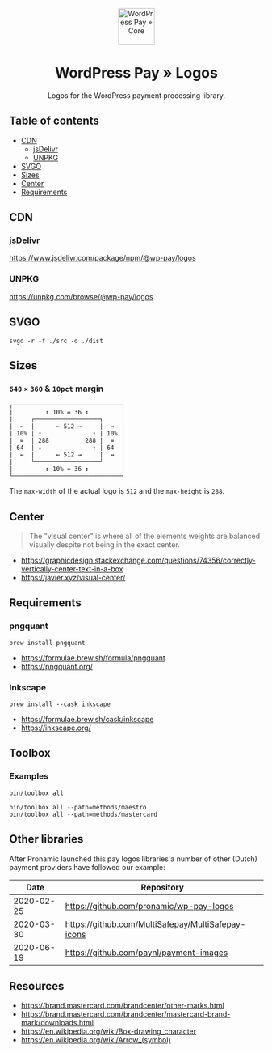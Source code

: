 <p align="center">
	<a href="https://www.wp-pay.org/">
		<img src="https://www.wp-pay.org/assets/pronamic-pay.svgo-min.svg" alt="WordPress Pay » Core" width="72" height="72">
	</a>
</p>

<h1 align="center">WordPress Pay » Logos</h3>

<p align="center">
	Logos for the WordPress payment processing library.
</p>

## Table of contents

- [CDN](#cdn)
	- [jsDelivr](#jsdelivr)
	- [UNPKG](#unpkg)
- [SVGO](#svgo)
- [Sizes](#sizes)
- [Center](#center)
- [Requirements](#requirements)

## CDN

### jsDelivr

https://www.jsdelivr.com/package/npm/@wp-pay/logos

### UNPKG

https://unpkg.com/browse/@wp-pay/logos

## SVGO

```
svgo -r -f ./src -o ./dist
```

## Sizes

### `640` `×` `360` & `10pct` margin

```
┌──────────────────────────────┐
|         ↕ 10% = 36 ↕         |
|     ┌──────────────────┐     |
|  ↔  |      ← 512 →     |  ↔  |
| 10% | ↑              ↑ | 10% |
|  =  | 288          288 |  =  |
| 64  | ↓              ↑ | 64  |
|  ↔  |      ← 512 →     |  ↔  |
|     └──────────────────┘     |
|         ↕ 10% = 36 ↕         |
└──────────────────────────────┘
```

The `max-width` of the actual logo is `512` and the `max-height` is `288`.

## Center

> The "visual center" is where all of the elements weights are balanced visually despite not being in the exact center.

- https://graphicdesign.stackexchange.com/questions/74356/correctly-vertically-center-text-in-a-box
- https://javier.xyz/visual-center/

## Requirements

### pngquant

```
brew install pngquant
```

- https://formulae.brew.sh/formula/pngquant
- https://pngquant.org/

### Inkscape

```
brew install --cask inkscape
```

- https://formulae.brew.sh/cask/inkscape
- https://inkscape.org/

## Toolbox

### Examples

```
bin/toolbox all
```

```
bin/toolbox all --path=methods/maestro
bin/toolbox all --path=methods/mastercard
```

## Other libraries

After Pronamic launched this pay logos libraries a number of other (Dutch) payment providers have followed our example:

| Date | Repository |
| ---- | ---------- |
| 2020-02-25 | https://github.com/pronamic/wp-pay-logos |
| 2020-03-30 | https://github.com/MultiSafepay/MultiSafepay-icons |
| 2020-06-19 | https://github.com/paynl/payment-images |

## Resources

- https://brand.mastercard.com/brandcenter/other-marks.html
- https://brand.mastercard.com/brandcenter/mastercard-brand-mark/downloads.html
- https://en.wikipedia.org/wiki/Box-drawing_character
- https://en.wikipedia.org/wiki/Arrow_(symbol)
